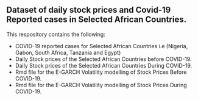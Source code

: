 ## Dataset of daily stock prices and Covid-19 Reported cases in Selected African Countries.
This respository contains the following:
- COVID-19 reported cases for Selected African Countries i.e (Nigeria, Gabon, South Africa, Tanzania and Egypt)
- Daily Stock prices of the Selected African Countries before COVID-19.
- Daily Stock prices of the Selected African Countries During COVID-19.
- Rmd file for the E-GARCH Volatility modelling of Stock Prices Before COVID-19.
- Rmd file for the E-GARCH Volatility modelling of Stock Prices During COVID-19.
